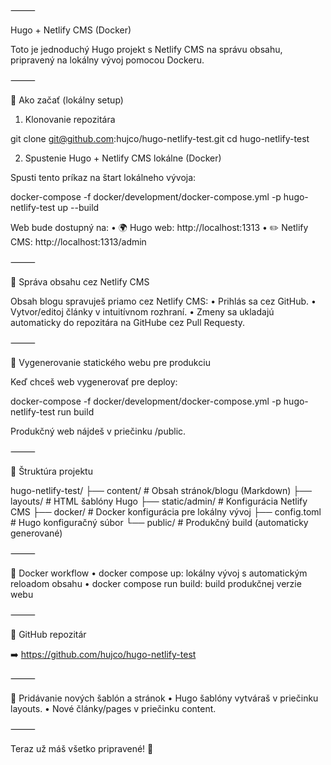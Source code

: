 ⸻

Hugo + Netlify CMS (Docker)

Toto je jednoduchý Hugo projekt s Netlify CMS na správu obsahu, pripravený na lokálny vývoj pomocou Dockeru.

⸻

🚀 Ako začať (lokálny setup)

1. Klonovanie repozitára

git clone git@github.com:hujco/hugo-netlify-test.git
cd hugo-netlify-test

2. Spustenie Hugo + Netlify CMS lokálne (Docker)

Spusti tento príkaz na štart lokálneho vývoja:

docker-compose -f docker/development/docker-compose.yml -p hugo-netlify-test up --build

Web bude dostupný na:
	•	🌍 Hugo web: http://localhost:1313
	•	✏️ Netlify CMS: http://localhost:1313/admin

⸻

📄 Správa obsahu cez Netlify CMS

Obsah blogu spravuješ priamo cez Netlify CMS:
	•	Prihlás sa cez GitHub.
	•	Vytvor/editoj články v intuitívnom rozhraní.
	•	Zmeny sa ukladajú automaticky do repozitára na GitHube cez Pull Requesty.

⸻

🔨 Vygenerovanie statického webu pre produkciu

Keď chceš web vygenerovať pre deploy:

docker-compose -f docker/development/docker-compose.yml -p hugo-netlify-test run build

Produkčný web nájdeš v priečinku /public.

⸻

📂 Štruktúra projektu

hugo-netlify-test/
├── content/          # Obsah stránok/blogu (Markdown)
├── layouts/          # HTML šablóny Hugo
├── static/admin/     # Konfigurácia Netlify CMS
├── docker/           # Docker konfigurácia pre lokálny vývoj
├── config.toml       # Hugo konfiguračný súbor
└── public/           # Produkčný build (automaticky generované)



⸻

🐳 Docker workflow
	•	docker compose up: lokálny vývoj s automatickým reloadom obsahu
	•	docker compose run build: build produkčnej verzie webu

⸻

🔗 GitHub repozitár

➡️ https://github.com/hujco/hugo-netlify-test

⸻

📝 Pridávanie nových šablón a stránok
	•	Hugo šablóny vytváraš v priečinku layouts.
	•	Nové články/pages v priečinku content.

⸻

Teraz už máš všetko pripravené! 🚀
